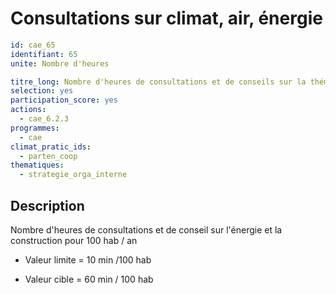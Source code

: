 # Consultations sur climat, air, énergie 
```yaml
id: cae_65
identifiant: 65
unite: Nombre d'heures

titre_long: Nombre d'heures de consultations et de conseils sur la thématique climat air énergie pour 100 hab / an
selection: yes
participation_score: yes
actions:
  - cae_6.2.3
programmes:
  - cae
climat_pratic_ids:
  - parten_coop
thematiques:
  - strategie_orga_interne
```
## Description
Nombre d'heures de consultations et de conseil sur l'énergie et la construction pour 100 hab / an

- Valeur limite = 10 min /100 hab

- Valeur cible = 60 min / 100 hab




